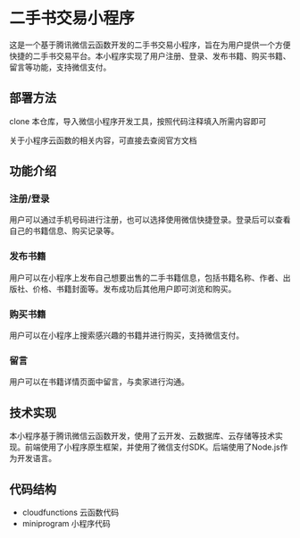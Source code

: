 # 二手书交易小程序

这是一个基于腾讯微信云函数开发的二手书交易小程序，旨在为用户提供一个方便快捷的二手书交易平台。本小程序实现了用户注册、登录、发布书籍、购买书籍、留言等功能，支持微信支付。

## 部署方法

clone 本仓库，导入微信小程序开发工具，按照代码注释填入所需内容即可

关于小程序云函数的相关内容，可直接去查阅官方文档

## 功能介绍

### 注册/登录

用户可以通过手机号码进行注册，也可以选择使用微信快捷登录。登录后可以查看自己的书籍信息、购买记录等。

### 发布书籍

用户可以在小程序上发布自己想要出售的二手书籍信息，包括书籍名称、作者、出版社、价格、书籍封面等。发布成功后其他用户即可浏览和购买。

### 购买书籍

用户可以在小程序上搜索感兴趣的书籍并进行购买，支持微信支付。

### 留言

用户可以在书籍详情页面中留言，与卖家进行沟通。

## 技术实现

本小程序基于腾讯微信云函数开发，使用了云开发、云数据库、云存储等技术实现。前端使用了小程序原生框架，并使用了微信支付SDK。后端使用了Node.js作为开发语言。

## 代码结构

- cloudfunctions 云函数代码
- miniprogram 小程序代码

